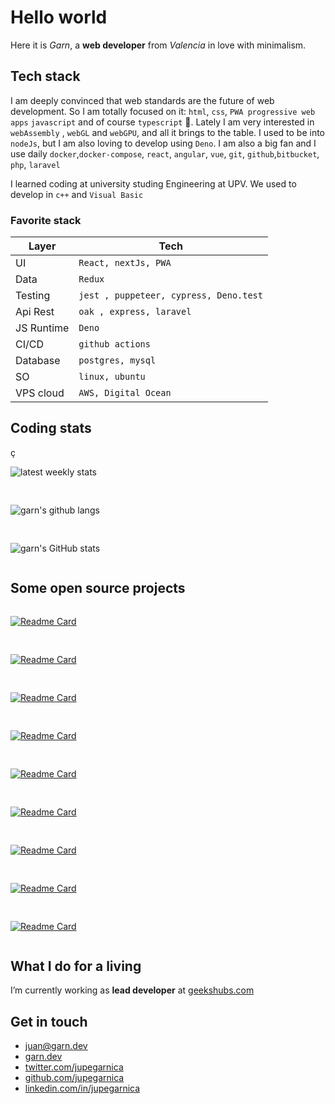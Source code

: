 # Hello world

Here it is _Garn_, a **web developer** from _Valencia_ in love with minimalism.


## Tech stack

I am deeply convinced that web standards are the future of web development. So I
am totally focused on it: `html`, `css`, `PWA progressive web apps` `javascript`
and of course `typescript` 💛. Lately I am very interested in `webAssembly` ,
`webGL` and `webGPU`, and all it brings to the table. I used to be into
`nodeJs`, but I am also loving to develop using `Deno`. I am also a big fan and
I use daily `docker`,`docker-compose`, `react`, `angular`, `vue`, `git`,
`github`,`bitbucket`, `php`, `laravel`


I learned coding at university studing Engineering at UPV. We used to develop in
`c++` and `Visual Basic`

### Favorite stack

| Layer      | Tech                                   |
| ---------- | -------------------------------------- |
| UI         | `React, nextJs, PWA`                   |
| Data       | `Redux`                                |
| Testing    | `jest , puppeteer, cypress, Deno.test` |
| Api Rest   | `oak , express, laravel`               |
| JS Runtime | `Deno`                                 |
| CI/CD      | `github actions`                       |
| Database   | `postgres, mysql`                      |
| SO         | `linux, ubuntu`                        |
| VPS cloud  | `AWS, Digital Ocean`                   |

<!-- ## Public projects

- **1996** (HTML, CSS): My first project was at 1996, using microsoft frontpage, develop an
  art exposition website for my father.

## Writings

## Videos

## Photography

## Github Stats -->

<!--
|                                                                                                                                                                    |                                                                                                                                                                              |     |
| ------------------------------------------------------------------------------------------------------------------------------------------------------------------ | ---------------------------------------------------------------------------------------------------------------------------------------------------------------------------- | --- |
| ![garn's GitHub stats](https://github-readme-stats.vercel.app/api?username=jupegarnica&show_icons=true&theme=dark&icon_color=fc0&bg_color=11191f&border_color=555) | ![garn's github langs](https://github-readme-stats.vercel.app/api/top-langs/?username=jupegarnica&layout=compact&langs_count=35&theme=dark&bg_color=11191f&border_color=555) |
| ![garn's wakatime stats](https://github-readme-stats.vercel.app/api/wakatime?username=@jupegarnica&theme=dark&bg_color=11191f&border_color=555)                    |                                                                                                                                                                              |
 -->


## Coding stats

<style>

   .grid-responsive {
        display: grid;
        grid-template-columns: repeat(auto-fit, minmax(var(--cell-width, 400px), 1fr));
        grid-gap: 1rem;
        align-items: center;
    }
    .projects {
      --cell-width:  300px;
    }


</style>ç

<div class="stats grid-responsive">


![latest weekly stats](https://github-readme-stats.vercel.app/api/wakatime?username=jupegarnica&theme=dark&bg_color=11191f&border_color=555&custom_title=Latest%20week%20stats&layout=compact&langs_count=10)


![garn's github langs](https://github-readme-stats.vercel.app/api/top-langs/?username=jupegarnica&layout=compact&langs_count=10&theme=dark&bg_color=11191f&border_color=555)


![garn's GitHub stats](https://github-readme-stats.vercel.app/api?username=jupegarnica&show_icons=true&theme=dark&icon_color=fc0&bg_color=11191f&border_color=555)

</div>

## Some open source projects


<div class="projects grid-responsive">

[![Readme Card](https://github-readme-stats.vercel.app/api/pin/?username=jupegarnica&repo=mock-api&show_icons=true&theme=dark&icon_color=fc0&bg_color=11191f&border_color=555)](https://github.com/jupegarnica/mock-api)

[![Readme Card](https://github-readme-stats.vercel.app/api/pin/?username=jupegarnica&repo=garn-validator&show_icons=true&theme=dark&icon_color=fc0&bg_color=11191f&border_color=555)](https://github.com/jupegarnica/garn-validator)

[![Readme Card](https://github-readme-stats.vercel.app/api/pin/?username=jupegarnica&repo=garn-exec&show_icons=true&theme=dark&icon_color=fc0&bg_color=11191f&border_color=555)](https://github.com/jupegarnica/garn-exec)

[![Readme Card](https://github-readme-stats.vercel.app/api/pin/?username=jupegarnica&repo=garn-yaml&show_icons=true&theme=dark&icon_color=fc0&bg_color=11191f&border_color=555)](https://github.com/jupegarnica/garn-yaml)

[![Readme Card](https://github-readme-stats.vercel.app/api/pin/?username=jupegarnica&repo=garn-monitoring&show_icons=true&theme=dark&icon_color=fc0&bg_color=11191f&border_color=555)](https://github.com/jupegarnica/garn-monitoring)

[![Readme Card](https://github-readme-stats.vercel.app/api/pin/?username=jupegarnica&repo=rules-store&show_icons=true&theme=dark&icon_color=fc0&bg_color=11191f&border_color=555)](https://github.com/jupegarnica/rules-store)

[![Readme Card](https://github-readme-stats.vercel.app/api/pin/?username=jupegarnica&repo=asdfasdf.js&show_icons=true&theme=dark&icon_color=fc0&bg_color=11191f&border_color=555)](https://github.com/jupegarnica/asdfasdf.js)

[![Readme Card](https://github-readme-stats.vercel.app/api/pin/?username=jupegarnica&repo=garn-static&show_icons=true&theme=dark&icon_color=fc0&bg_color=11191f&border_color=555)](https://github.com/jupegarnica/garn-static)

[![Readme Card](https://github-readme-stats.vercel.app/api/pin/?username=jupegarnica&repo=spyObject&show_icons=true&theme=dark&icon_color=fc0&bg_color=11191f&border_color=555)](https://github.com/jupegarnica/spyObject)

</div>
<!--
[![wakatime](https://wakatime.com/badge/user/6acd2f00-f849-4fe9-8df5-509278e123c6.svg?style=flat)](https://wakatime.com/@6acd2f00-f849-4fe9-8df5-509278e123c6) -->


## What I do for a living

I’m currently working as **lead developer** at [geekshubs.com](https://geekshubs.com)

## Get in touch

- [juan@garn.dev](mailto:juan@garn.dev)
- [garn.dev](https://garn.dev)
- [twitter.com/jupegarnica](https://twitter.com/jupegarnica)
- [github.com/jupegarnica](https://github.com/jupegarnica)
- [linkedin.com/in/jupegarnica](https://www.linkedin.com/in/jupegarnica)
